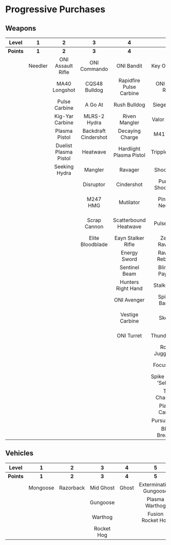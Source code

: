 # Progressive Purchases

## Weapons

| **Level**  |  **1**  |         **2**         |        **3**         |          **4**          |         **5**          |         **6**          |          **7**           |        **8**         |      **9**       |
| :--------: | :-----: | :-------------------: | :------------------: | :---------------------: | :--------------------: | :--------------------: | :----------------------: | :------------------: | :--------------: |
| **Points** |  **1**  |         **2**         |        **3**         |          **4**          |         **5**          |         **6**          |          **7**           |        **8**         |      **9**       |
|            | Needler |   ONI Assault Rifle   |     ONI Commando     |       ONI Bandit        |      Key Of Speed      |    Striker Sidekick    |      Scions Vision       | Exterminating Frenzy | Banish Of Balaho |
|            |         |     MA40 Longshot     |    CQS48 Bulldog     | Rapidfire Pulse Carbine |    ONI Battle Rifle    |    Impact Commando     |        Headhunter        |    Volcanic Oasis    |  Scorpion Tail   |
|            |         |     Pulse Carbine     |       A Go At        |      Rush Bulldog       |      Siege Bandit      |  Cure Of The Haunted   |     The Final Token      |   Rushdown Hammer    |     Valkyrie     |
|            |         |    Kig-Yar Carbine    |     MLRS-2 Hydra     |      Riven Mangler      |     Valor Of Dinh      |      Rain Of War       |      Rage Of Iratus      |      Gamma Shot      |                  |
|            |         |     Plasma Pistol     | Backdraft Cindershot |     Decaying Charge     |       M41 SPNKr        |      M41 Tracker       |   Stalker Rifle Ultra    |                      |                  |
|            |         | Duelist Plasma Pistol |       Heatwave       | Hardlight Plasma Pistol |     Tripple Threat     |     Fuel Rod SPNKr     |      Doom Of Reach       |                      |                  |
|            |         |     Seeking Hydra     |       Mangler        |         Ravager         |      Shock Rifle       |    Spartan Sandwich    |   Sentry Of Writh Kul    |                      |                  |
|            |         |                       |      Disruptor       |       Cindershot        |  Purging Shock Rifle   |    S7 Sniper Rifle     |    Diminsher of Hope     |                      |                  |
|            |         |                       |       M247 HMG       |        Mutilator        |    Pinpoint Needler    |   S7 Flexfire Sniper   | Overloaded Pulse Carbine |                      |                  |
|            |         |                       |     Scrap Cannon     |  Scatterbound Heatwave  |       Pulse Wave       |  Arcane Sentinel Beam  |          Demon           |                      |                  |
|            |         |                       |   Elite Bloodblade   |   Eayn Stalker Rifle    |     Zealot Ravager     |    Phantom Assassin    |     Light Of Doisac      |                      |                  |
|            |         |                       |                      |      Energy Sword       |    Ravager Rebound     |     Gravity Hammer     |                          |                      |                  |
|            |         |                       |                      |      Sentinel Beam      |    Blinding Payload    |   Calcine Disruptor    |                          |                      |                  |
|            |         |                       |                      |   Hunters Right Hand    |     Stalker Rifle      |      Scout Skewer      |                          |                      |                  |
|            |         |                       |                      |       ONI Avenger       |    Spire Of Barroth    |    Volatile Skewer     |                          |                      |                  |
|            |         |                       |                      |     Vestige Carbine     |         Skewer         |  Duelist Energy Sword  |                          |                      |                  |
|            |         |                       |                      |       ONI Turret        |      Thunderstorm      | Guardian Of Sanghelios |                          |                      |                  |
|            |         |                       |                      |                         |    Rogue Juggernaut    |  Convergence Bulldog   |                          |                      |                  |
|            |         |                       |                      |                         |       Focus Beam       | Unbound Plasma Pistol  |                          |                      |                  |
|            |         |                       |                      |                         | Spike Of Thav 'Sebarim |                        |                          |                      |                  |
|            |         |                       |                      |                         |      The Champion      |                        |                          |                      |                  |
|            |         |                       |                      |                         |     Plasma Cannon      |                        |                          |                      |                  |
|            |         |                       |                      |                         |     Pursuit Hydra      |                        |                          |                      |                  |
|            |         |                       |                      |                         |     BR75 Breacher      |                        |                          |                      |                  |

## Vehicles

| **Level**  |  **1**   |   **2**   |   **3**    | **4** |         **5**          |    **6**    |  **7**  |    **8**     |     **9**      |
| :--------: | :------: | :-------: | :--------: | :---: | :--------------------: | :---------: | :-----: | :----------: | :------------: |
| **Points** |  **1**   |   **2**   |   **3**    | **4** |         **5**          |    **6**    |  **7**  |    **8**     |     **9**      |
|            | Mongoose | Razorback | Mid Ghost  | Ghost | Extermination Gungoose | Mid Banshee |  Wasp   |    Wraith    |    Scorpion    |
|            |          |           |  Gungoose  |       |     Plasma Warthog     |             | Banshee | Phantom Wasp | Banishing Wasp |
|            |          |           |  Warthog   |       |   Fusion Rocket Hog    |             |         |              |     Dragon     |
|            |          |           | Rocket Hog |       |                        |             |         |              |                |
